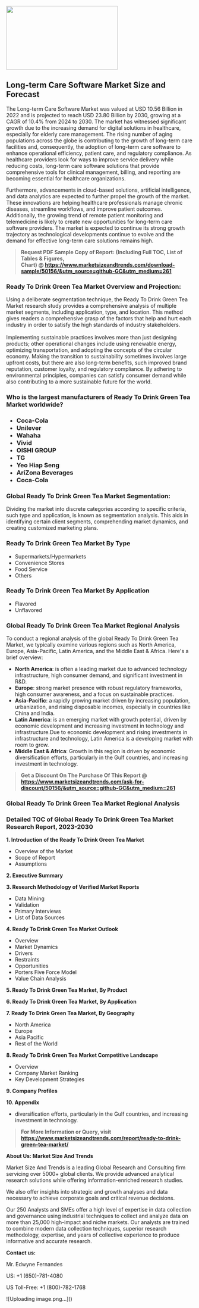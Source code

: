 <p><img class="alignnone size-medium wp-image-20088" src="https://ffe5etoiles.com/wp-content/uploads/2024/12/MST1-300x171.png" alt="" width="300" height="171" /></p><h2>Long-term Care Software Market Size and Forecast</h2><p>The Long-term Care Software Market was valued at USD 10.56 Billion in 2022 and is projected to reach USD 23.80 Billion by 2030, growing at a CAGR of 10.4% from 2024 to 2030. The market has witnessed significant growth due to the increasing demand for digital solutions in healthcare, especially for elderly care management. The rising number of aging populations across the globe is contributing to the growth of long-term care facilities and, consequently, the adoption of long-term care software to enhance operational efficiency, patient care, and regulatory compliance. As healthcare providers look for ways to improve service delivery while reducing costs, long-term care software solutions that provide comprehensive tools for clinical management, billing, and reporting are becoming essential for healthcare organizations.</p><p>Furthermore, advancements in cloud-based solutions, artificial intelligence, and data analytics are expected to further propel the growth of the market. These innovations are helping healthcare professionals manage chronic diseases, streamline workflows, and improve patient outcomes. Additionally, the growing trend of remote patient monitoring and telemedicine is likely to create new opportunities for long-term care software providers. The market is expected to continue its strong growth trajectory as technological developments continue to evolve and the demand for effective long-term care solutions remains high.</p></p><blockquote id="" class=""><strong>Request PDF Sample Copy of Report: (Including Full TOC, List of Tables &amp; Figures, Chart)&nbsp;@&nbsp;<strong><a href="https://www.marketsizeandtrends.com/download-sample/50156/&utm_source=github-GC&utm_medium=261" target="_blank">https://www.marketsizeandtrends.com/download-sample/50156/&utm_source=github-GC&utm_medium=261</a></strong></strong></blockquote><h3 id="" class="">Ready To Drink Green Tea Market&nbsp;Overview and Projection:</h3><p id="" class="">Using a deliberate segmentation technique, the Ready To Drink Green Tea Market research study provides a comprehensive analysis of multiple market segments, including application, type, and location. This method gives readers a comprehensive grasp of the factors that help and hurt each industry in order to satisfy the high standards of industry stakeholders. <br /> <br />Implementing sustainable practices involves more than just designing products; other operational changes include using renewable energy, optimizing transportation, and adopting the concepts of the circular economy. Making the transition to sustainability sometimes involves large upfront costs, but there are also long-term benefits, such improved brand reputation, customer loyalty, and regulatory compliance. By adhering to environmental principles, companies can satisfy consumer demand while also contributing to a more sustainable future for the world.</p><h3 id="" class="">Who is the largest manufacturers of&nbsp;Ready To Drink Green Tea Market worldwide?</h3><h3 class=""><p><ul><li>Coca-Cola </li><li> Unilever </li><li> Wahaha </li><li> Vivid </li><li> OISHI GROUP </li><li> TG </li><li> Yeo Hiap Seng </li><li> AriZona Beverages </li><li> Coca-Cola</li></ul></p></h3><h3 id="" class="">Global&nbsp;Ready To Drink Green Tea Market Segmentation:</h3><p id="" class="">Dividing the market into discrete categories according to specific criteria, such type and application, is known as segmentation analysis. This aids in identifying certain client segments, comprehending market dynamics, and creating customized marketing plans.</p><h3 id="" class="">Ready To Drink Green Tea Market&nbsp;By Type</h3><p><p><ul><li>Supermarkets/Hypermarkets </li><li> Convenience Stores </li><li> Food Service </li><li> Others</p></li></ul></p></p><h3 id="" class="">Ready To Drink Green Tea Market&nbsp;By Application</h3><p class=""><p><ul><li>Flavored </li><li> Unflavored</li></ul></p></p><h3 id="" class="">Global Ready To Drink Green Tea Market Regional Analysis</h3><p id="" class="">To conduct a regional analysis of the global Ready To Drink Green Tea Market, we typically examine various regions such as North America, Europe, Asia-Pacific, Latin America, and the Middle East &amp; Africa. Here's a brief overview:</p><ul><li><strong>North America</strong>: is often a leading market due to advanced technology infrastructure, high consumer demand, and significant investment in R&amp;D.</li><li><strong>Europe</strong>: strong market presence with robust regulatory frameworks, high consumer awareness, and a focus on sustainable practices.</li><li><strong>Asia-Pacific</strong>: a rapidly growing market driven by increasing population, urbanization, and rising disposable incomes, especially in countries like China and India.</li><li><strong>Latin America</strong>: is an emerging market with growth potential, driven by economic development and increasing investment in technology and infrastructure.Due to economic development and rising investments in infrastructure and technology, Latin America is a developing market with room to grow.</li><li><strong>Middle East &amp; Africa</strong>: Growth in this region is driven by economic diversification efforts, particularly in the Gulf countries, and increasing investment in technology.</li></ul><blockquote id="" class=""><strong>Get a Discount On The Purchase Of This Report @ <strong><a href="https://www.marketsizeandtrends.com/ask-for-discount/50156/&utm_source=github-GC&utm_medium=261" target="_blank">https://www.marketsizeandtrends.com/ask-for-discount/50156/&utm_source=github-GC&utm_medium=261</a></strong></strong></blockquote><h3 id="" class="">Global Ready To Drink Green Tea Market Regional Analysis</h3><h3 id="" class="">Detailed TOC of Global Ready To Drink Green Tea Market Research Report, 2023-2030</h3><p id="" class=""><strong>1. Introduction of the Ready To Drink Green Tea Market</strong></p><ul><li>Overview of the Market</li><li>Scope of Report</li><li>Assumptions</li></ul><p id="" class=""><strong>2. Executive Summary</strong></p><p id="" class=""><strong>3. Research Methodology of Verified Market Reports</strong></p><ul><li>Data Mining</li><li>Validation</li><li>Primary Interviews</li><li>List of Data Sources</li></ul><p id="" class=""><strong>4. Ready To Drink Green Tea Market Outlook</strong></p><ul><li>Overview</li><li>Market Dynamics</li><li>Drivers</li><li>Restraints</li><li>Opportunities</li><li>Porters Five Force Model</li><li>Value Chain Analysis</li></ul><p id="" class=""><strong>5. Ready To Drink Green Tea Market, By Product</strong></p><p id="" class=""><strong>6. Ready To Drink Green Tea Market, By Application</strong></p><p id="" class=""><strong>7. Ready To Drink Green Tea Market, By Geography</strong></p><ul><li>North America</li><li>Europe</li><li>Asia Pacific</li><li>Rest of the World</li></ul><p id="" class=""><strong>8. Ready To Drink Green Tea Market Competitive Landscape</strong></p><ul><li>Overview</li><li>Company Market Ranking</li><li>Key Development Strategies</li></ul><p id="" class=""><strong>9. Company Profiles</strong></p><p id="" class=""><strong>10. Appendix</strong></p><ul><li>diversification efforts, particularly in the Gulf countries, and increasing investment in technology.</li></ul><blockquote id="" class=""><strong>For More Information or Query, visit <strong><strong><a href="https://www.marketsizeandtrends.com/report/ready-to-drink-green-tea-market/" target="_blank">https://www.marketsizeandtrends.com/report/ready-to-drink-green-tea-market/</a></strong></strong></strong></blockquote><p id="" class=""><strong>About Us: Market Size And Trends</strong></p><p id="" class="">Market Size And Trends is a leading Global Research and Consulting firm servicing over 5000+ global clients. We provide advanced analytical research solutions while offering information-enriched research studies.</p><p id="" class="">We also offer insights into strategic and growth analyses and data necessary to achieve corporate goals and critical revenue decisions.</p><p id="" class="">Our 250 Analysts and SMEs offer a high level of expertise in data collection and governance using industrial techniques to collect and analyze data on more than 25,000 high-impact and niche markets. Our analysts are trained to combine modern data collection techniques, superior research methodology, expertise, and years of collective experience to produce informative and accurate research.</p><p id="" class=""><strong>Contact us:</strong></p><p id="" class="">Mr. Edwyne Fernandes</p><p id="" class="">US: +1 (650)-781-4080</p><p id="" class="">US Toll-Free: +1 (800)-782-1768</p>
![Uploading image.png…]()

